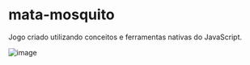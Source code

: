 # mata-mosquito
Jogo criado utilizando conceitos e ferramentas nativas do JavaScript. 

![image](https://user-images.githubusercontent.com/90053879/149667155-13b34a97-95e4-4fe7-81fd-5885f8f5a2ca.png)
